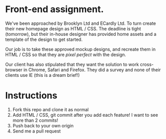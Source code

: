 # Front-end assignment.

We've been approached by Brooklyn Ltd and ECardly Ltd. To turn create their new homepage design as HTML / CSS. The deadline is tight (tomorrow), but their in-house designer has provided home assets and a template of the design to get started.

Our job is to take these approved mockup designs, and recreate them in HTML  / CSS so that they are *pixel perfect* with the design.

Our client has also stipulated that they want the solution to work cross-browser in Chrome, Safari and Firefox. They did a survey and none of their clients use IE (this is a dream brief!)

# Instructions
1. Fork this repo and clone it as normal
2. Add HTML / CSS, git commit after you add
each feature! I want to see more than 2 commits!
3. Push back to your own origin
4. Send me a pull request
